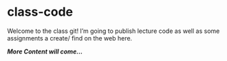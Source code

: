 # class-code
Welcome to the class git! I’m going to publish lecture code as well as some assignments a create/ find on the web here. 

___More Content will come…___